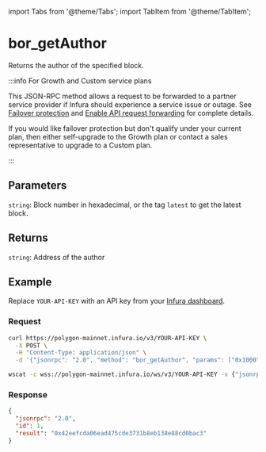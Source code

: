 import Tabs from '@theme/Tabs';
import TabItem from '@theme/TabItem';

# bor_getAuthor

Returns the author of the specified block.

:::info For Growth and Custom service plans

This JSON-RPC method allows a request to be forwarded to a partner service provider if Infura should
experience a service issue or outage. See [Failover protection](../../../concepts/failover-protection.md)
and [Enable API request forwarding](../../../how-to/enable-api-forwarding.md)
for complete details.

If you would like failover protection but don't qualify under your current plan, then either
self-upgrade to the Growth plan or contact a sales representative to upgrade to a Custom plan.

:::

## Parameters

`string`: Block number in hexadecimal, or the tag `latest` to get the latest block.

## Returns

`string`: Address of the author

## Example

Replace `YOUR-API-KEY` with an API key from your [Infura dashboard](https://infura.io/dashboard).

### Request

<Tabs>
  <TabItem value="cURL">

```bash
curl https://polygon-mainnet.infura.io/v3/YOUR-API-KEY \
  -X POST \
  -H "Content-Type: application/json" \
  -d '{"jsonrpc": "2.0", "method": "bor_getAuthor", "params": ["0x1000"], "id": 1}'
```

  </TabItem>
  <TabItem value="WSS">

```bash
wscat -c wss://polygon-mainnet.infura.io/ws/v3/YOUR-API-KEY -x {"jsonrpc": "2.0", "method": "bor_getAuthor", "params": ["0x1000"], "id": 1}'
```

  </TabItem>
</Tabs>

### Response

```json
{
  "jsonrpc": "2.0",
  "id": 1,
  "result": "0x42eefcda06ead475cde3731b8eb138e88cd0bac3"
}
```
